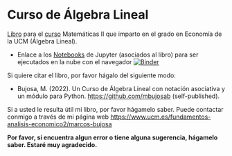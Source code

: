 # Curso de Álgebra Lineal
[Libro](https://github.com/mbujosab/CursoDeAlgebraLineal/blob/master/libro.pdf) para el [curso](https://github.com/mbujosab/MatematicasII/tree/main/Esp) Matemáticas II que imparto en el grado en Economía de la UCM (Álgebra Lineal).

- Enlace a los [Notebooks](https://github.com/mbujosab/nacal-Jupyter-Notebooks) de Jupyter (asociados al libro) para ser ejecutados en la nube con el navegador [![Binder](https://mybinder.org/badge_logo.svg)](https://mybinder.org/v2/gh/mbujosab/nacal-jupyter-notebooks/master)

Si quiere citar el libro, por favor hágalo del siguiente modo:

- Bujosa, M. (2022). Un Curso de Álgebra Lineal con notación asociativa y un módulo para Python. https://github.com/mbujosab (self-published).

Si a usted le resulta útil mi libro, por favor hágamelo saber. Puede contactar conmigo a través de mi página web https://www.ucm.es/fundamentos-analisis-economico2/marcos-bujosa

__Por favor, si encuentra algun error o tiene alguna sugerencia, hágamelo saber. Estaré muy agradecido.__
